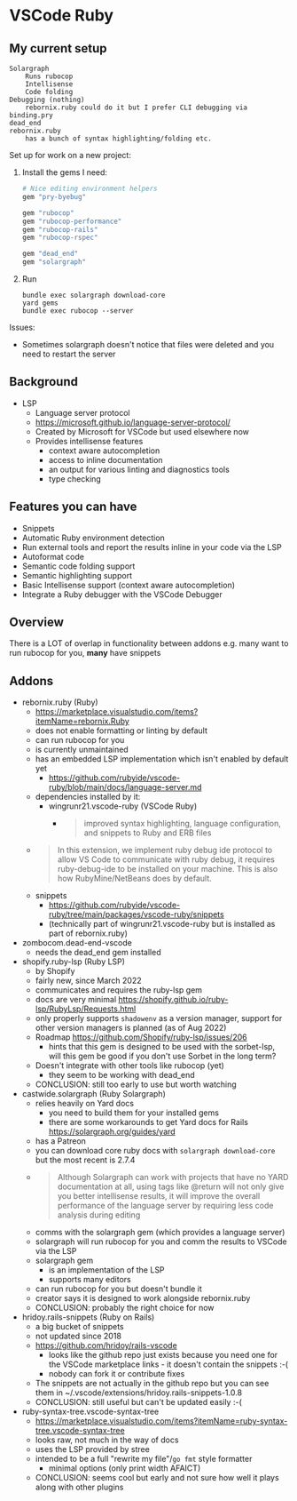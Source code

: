 # VSCode Ruby

## My current setup

```
Solargraph
    Runs rubocop
    Intellisense
    Code folding
Debugging (nothing)
    rebornix.ruby could do it but I prefer CLI debugging via binding.pry
dead_end
rebornix.ruby
    has a bunch of syntax highlighting/folding etc.
```

Set up for work on a new project:

1. Install the gems I need:
    ```ruby
    # Nice editing environment helpers
    gem "pry-byebug"

    gem "rubocop"
    gem "rubocop-performance"
    gem "rubocop-rails"
    gem "rubocop-rspec"

    gem "dead_end"
    gem "solargraph"
    ```
2. Run
   ```
   bundle exec solargraph download-core
   yard gems
   bundle exec rubocop --server
   ```

Issues:

* Sometimes solargraph doesn't notice that files were deleted and you need to restart the server

## Background

* LSP
  * Language server protocol
  * https://microsoft.github.io/language-server-protocol/
  * Created by Microsoft for VSCode but used elsewhere now
  * Provides intellisense features
    * context aware autocompletion
    * access to inline documentation
    * an output for various linting and diagnostics tools
    * type checking

## Features you can have

* Snippets
* Automatic Ruby environment detection
* Run external tools and report the results inline in your code via the LSP
* Autoformat code
* Semantic code folding support
* Semantic highlighting support
* Basic Intellisense support (context aware autocompletion)
* Integrate a Ruby debugger with the VSCode Debugger

## Overview

There is a LOT of overlap in functionality between addons e.g. many want to run rubocop for you, **many** have snippets

## Addons

* rebornix.ruby (Ruby)
    * https://marketplace.visualstudio.com/items?itemName=rebornix.Ruby
    * does not enable formatting or linting by default
    * can run rubocop for you
    * is currently unmaintained
    * has an embedded LSP implementation which isn't enabled by default yet
        * https://github.com/rubyide/vscode-ruby/blob/main/docs/language-server.md
    * dependencies installed by it:
        * wingrunr21.vscode-ruby (VSCode Ruby)
            * > improved syntax highlighting, language configuration, and snippets to Ruby and ERB files
    * > In this extension, we implement ruby debug ide protocol to allow VS Code
      > to communicate with ruby debug, it requires ruby-debug-ide to be installed
      > on your machine. This is also how RubyMine/NetBeans does by default.
    * snippets
        * https://github.com/rubyide/vscode-ruby/tree/main/packages/vscode-ruby/snippets
        * (technically part of wingrunr21.vscode-ruby but is installed as part of rebornix.ruby)
* zombocom.dead-end-vscode
    * needs the dead_end gem installed
* shopify.ruby-lsp (Ruby LSP)
    * by Shopify
    * fairly new, since March 2022
    * communicates and requires the ruby-lsp gem
    * docs are very minimal https://shopify.github.io/ruby-lsp/RubyLsp/Requests.html
    * only properly supports `shadowenv` as a version manager, support for other version managers is planned (as of Aug 2022)
    * Roadmap https://github.com/Shopify/ruby-lsp/issues/206
        * hints that this gem is designed to be used with the sorbet-lsp, will this gem be good if you don't use Sorbet in the long term?
    * Doesn't integrate with other tools like rubocop (yet)
      * they seem to be working with dead_end
    * CONCLUSION: still too early to use but worth watching
* castwide.solargraph (Ruby Solargraph)
    * relies heavily on Yard docs
      * you need to build them for your installed gems
      * there are some workarounds to get Yard docs for Rails https://solargraph.org/guides/yard
    * has a Patreon
    * you can download core ruby docs with `solargraph download-core` but the most recent is 2.7.4
    * > Although Solargraph can work with projects that have no YARD
      > documentation at all, using tags like @return will not only give you
      > better intellisense results, it will improve the overall performance of
      > the language server by requiring less code analysis during editing
    * comms with the solargraph gem (which provides a language server)
    * solargraph will run rubocop for you and comm the results to VSCode via the LSP
    * solargraph gem
      * is an implementation of the LSP
      * supports many editors
    * can run rubocop for you but doesn't bundle it
    * creator says it is designed to work alongside rebornix.ruby
    * CONCLUSION: probably the right choice for now
* hridoy.rails-snippets (Ruby on Rails)
    * a big bucket of snippets
    * not updated since 2018
    * https://github.com/hridoy/rails-vscode
        * looks like the github repo just exists because you need one for the VSCode marketplace links - it doesn't contain the snippets :-(
        * nobody can fork it or contribute fixes
    * The snippets are not actually in the github repo but you can see them in ~/.vscode/extensions/hridoy.rails-snippets-1.0.8
    * CONCLUSION: still useful but can't be updated easily :-(
* ruby-syntax-tree.vscode-syntax-tree
    * https://marketplace.visualstudio.com/items?itemName=ruby-syntax-tree.vscode-syntax-tree
    * looks raw, not much in the way of docs
    * uses the LSP provided by stree
    * intended to be a full "rewrite my file"/`go fmt` style formatter
        * minimal options (only print width AFAICT)
    * CONCLUSION: seems cool but early and not sure how well it plays along with other plugins